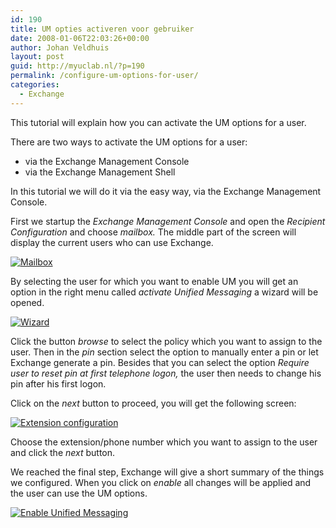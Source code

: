 ```yaml
---
id: 190
title: UM opties activeren voor gebruiker
date: 2008-01-06T22:03:26+00:00
author: Johan Veldhuis
layout: post
guid: http://myuclab.nl/?p=190
permalink: /configure-um-options-for-user/
categories:
  - Exchange
---
```

This tutorial will explain how you can activate the UM options for a user.

There are two ways to activate the UM options for a user:
<ul>
	<li>via the Exchange Management Console</li>
	<li>via the Exchange Management Shell</li>
</ul>
In this tutorial we will do it via the easy way, via the Exchange Management Console.

First we startup the <em>Exchange Management Console</em> and open the <em>Recipient Configuration</em> and choose <em>mailbox. </em>The middle part of the screen will display the current users who can use Exchange.

 <a title="Mailbox" href="https://myuclab.nl/wp-content/uploads/2008/03/image14.jpg"><img src="https://myuclab.nl/wp-content/uploads/2008/03/image14.thumbnail.jpg" alt="Mailbox" /></a>

By selecting the user for which you want to enable UM you will get an option in the right menu called <em>activate Unified Messaging</em> a wizard will be opened.

<a title="Wizard" href="https://myuclab.nl/wp-content/uploads/2008/03/image111.jpg"><img src="https://myuclab.nl/wp-content/uploads/2008/03/image111.thumbnail.jpg" alt="Wizard" /></a>

Click the button <em>browse</em> to select the policy which you want to assign to the user. Then in the <em>pin </em>section select the option to manually enter a pin or let Exchange generate a pin. Besides that you can select the option <em>Require user to reset pin at first telephone logon, </em>the user then needs to change his pin after his first logon.

Click on the <em>next </em>button to proceed, you will get the following screen:

<a title="Extension configuration" href="https://myuclab.nl/wp-content/uploads/2008/03/image12.jpg"><img src="https://myuclab.nl/wp-content/uploads/2008/03/image12.thumbnail.jpg" alt="Extension configuration" /></a>

Choose the extension/phone number which you want to assign to the user and click the <em>next</em> button.

We reached the final step, Exchange will give a short summary of the things we configured. When you click on <em>enable </em>all changes will be applied and the user can use the UM options.

<a title="Enable Unified Messaging" href="https://myuclab.nl/wp-content/uploads/2008/03/image13.jpg"><img src="https://myuclab.nl/wp-content/uploads/2008/03/image13.thumbnail.jpg" alt="Enable Unified Messaging" /></a>